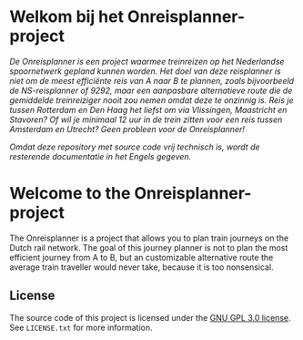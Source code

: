 # Welkom bij het Onreisplanner-project

*De Onreisplanner is een project waarmee treinreizen op het Nederlandse spoornetwerk gepland kunnen worden. Het doel van deze reisplanner is niet om de meest efficiënte reis van A naar B te plannen, zoals bijvoorbeeld de NS-reisplanner of 9292, maar een aanpasbare alternatieve route die de gemiddelde treinreiziger nooit zou nemen omdat deze te onzinnig is. Reis je tussen Rotterdam en Den Haag het liefst om via Vlissingen, Maastricht en Stavoren? Of wil je minimaal 12 uur in de trein zitten voor een reis tussen Amsterdam en Utrecht? Geen probleen voor de Onreisplanner!*

*Omdat deze repository met source code vrij technisch is, wordt de resterende documentatie in het Engels gegeven.*


# Welcome to the Onreisplanner-project

The Onreisplanner is a project that allows you to plan train journeys on the Dutch rail network. The goal of this journey planner is not to plan the most efficient journey from A to B, but an customizable alternative route the average train traveller would never take, because it is too nonsensical.

## License

The source code of this project is licensed under the [GNU GPL 3.0 license](https://www.gnu.org/licenses/gpl-3.0.en.html). See `LICENSE.txt` for more information.